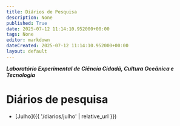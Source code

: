 ```yaml
---
title: Diários de Pesquisa
description: None
published: True
date: 2025-07-12 11:14:10.952000+00:00
tags: None
editor: markdown
dateCreated: 2025-07-12 11:14:10.952000+00:00
layout: default
---
```


***Laboratório Experimental de Ciência Cidadã, Cultura Oceânica e Tecnologia***


# Diários de pesquisa

- [Julho]({{ '/diarios/julho' | relative_url }})